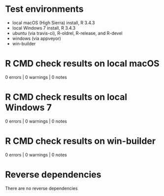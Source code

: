 # Test environments
* local macOS (High Sierra) install, R 3.4.3
* local Windows 7 install, R 3.4.3
* ubuntu (via travis-ci), R-oldrel, R-release, and R-devel
* windows (via appveyor)
* win-builder

# R CMD check results on local macOS
0 errors | 0 warnings | 0 notes

# R CMD check results on local Windows 7
0 errors | 0 warnings | 0 notes

# R CMD check results on win-builder
0 errors | 0 warnings | 0 notes

# Reverse dependencies
There are no reverse dependencies
